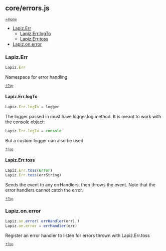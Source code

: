 ## core/errors.js<a name="__top"></a>

<sub><sup>[&larr;Home](index.md)</sup></sub>

* [Lapiz.Err](#Lapiz.Err)
  * [Lapiz.Err.logTo](#Lapiz.Err.logTo)
  * [Lapiz.Err.toss](#Lapiz.Err.toss)
* [Lapiz.on.error](#Lapiz.on.error)

### <a name='Lapiz.Err'></a>Lapiz.Err
```javascript
Lapiz.Err
```
Namespace for error handling.

<sub><sup>[&uarr;Top](#__top)</sup></sub>

#### <a name='Lapiz.Err.logTo'></a>Lapiz.Err.logTo
```javascript
Lapiz.Err.logTo = logger
```
The logger passed in must have logger.log method. It is meant to work with
the console object:
```javascript
Lapiz.Err.logTo = console
```
But a custom logger can also be used.

<sub><sup>[&uarr;Top](#__top)</sup></sub>

#### <a name='Lapiz.Err.toss'></a>Lapiz.Err.toss
```javascript
Lapiz.Err.toss(Error)
Lapiz.Err.toss(errString)
```
Sends the event to any errHandlers, then throws the event. Note that the
error handlers cannot catch the error.

<sub><sup>[&uarr;Top](#__top)</sup></sub>

### <a name='Lapiz.on.error'></a>Lapiz.on.error
```javascript
Lapiz.on.error( errHandler(err) )
Lapiz.on.error = errHandler(err)
```
Register an error handler to listen for errors thrown with Lapiz.Err.toss

<sub><sup>[&uarr;Top](#__top)</sup></sub>
